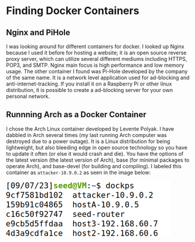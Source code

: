 # Finding Docker Containers
## Nginx and PiHole
I was looking around for different containers for docker. I looked up Nginx because I used it before for hosting a website; it is an open source reverse proxy server, which can utilize several different mediums including HTTPS, POP3, and SMTP. Nginx main focus is high performance and low memory usage. The other container I found was Pi-Hole developed by the company of the same name. It is a network level application used for ad-blocking and anti-internet-tracking. If you install it on a Raspberry Pi or other linux distribution, it is possible to create a ad-blocking server for your own personal network.

## Runnning Arch as a Docker Container
I chose the Arch Linux container developed by Levente Polyak. I have dabbled in Arch several times (my last running Arch computer was destroyed due to a power outage). It is a Linux distribution for being lightweight, but also bleeding edge in open source technology so you have to update it often (or else it would crash and die). You have the options of the latest version (the latest version of Arch), base (for minimal packages to operate Arch), and base-devel (for building and compiling). I labeled this container as `attacker-10.9.0.2` as seen in the image below:

![alt-text](https://github.com/toethan777/To-CNS-Lab-2023/blob/main/HW2/Success.png)
